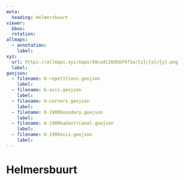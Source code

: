 ```yaml
---
meta:
  heading: Helmersbuurt
viewer:
  bbox: 
  rotation:
allmaps:
  - annotation:
    label: 
xyz: 
  url: https://allmaps.xyz/maps/50cadc26d56f471e/{z}/{x}/{y}.png
  label: 
geojson: 
  - filename: 6-repetitions.geojson
    label:
  - filename: 6-axis.geojson
    label:
  - filename: 6-corners.geojson
    label:  
  - filename: 6-1909boundary.geojson
    label: 
  - filename: 6-1909kadastrcanal.geojson
    label:
  - filename: 6-1909axis.geojson
    label:  
---
```

# Helmersbuurt
